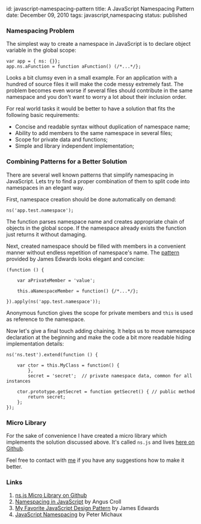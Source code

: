 id:     javascript-namespacing-pattern
title:  A JavaScript Namespacing Pattern
date:   December 09, 2010
tags:   javascript,namespacing
status: published

### Namespacing Problem

The simplest way to create a namespace in JavaScript is to declare object variable in the global scope:

    var app = { ns: {}};
    app.ns.aFunction = function aFunction() (/*...*/};
    
Looks a bit clumsy even in a small example.
For an application with a hundred of source files it will make the code messy extremely fast.
The problem becomes even worse if several files should contribute in the same namespace
and you don't want to worry a lot about their inclusion order.

For real world tasks it would be better to have a solution that fits the following basic requirements:

*   Concise and readable syntax without duplication of namespace name;
*   Ability to add members to the same namespace in several files;
*   Scope for private data and functions;
*   Simple and library independent implementation;

### Combining Patterns for a Better Solution

There are several well known patterns that simplify namespacing in JavaScript.
Lets try to find a proper combination of them to split code into namespaces in an elegant way.

First, namespace creation should be done automatically on demand:

    ns('app.test.namespace');

The function parses namespace name and creates appropriate chain of objects in the global scope.
If the namespace already exists the function just returns it without damaging.

Next, created namespace should be filled with members in a convenient manner
without endless repetition of namespace's name.
The [pattern][edwards] provided by James Edwards looks elegant and concise:

    (function () {

        var aPrivateMember = 'value';
     
        this.aNamespaceMember = function() {/*...*/};
    
    }).apply(ns('app.test.namespace'));

Anonymous function gives the scope for private members and `this` is used as reference to the namespace.

Now let's give a final touch adding chaining.
It helps us to move namespace declaration at the beginning
and make the code a bit more readable hiding implementation details:

    ns('ns.test').extend(function () {

        var ctor = this.MyClass = function() {
            },
            secret = 'secret';  // private namespace data, common for all instances

        ctor.prototype.getSecret = function getSecret() { // public method
            return secret;
        };
    });
    
### Micro Library

For the sake of convenience I have created a micro library which implements the solution discussed above.
It's called `ns.js` and lives [here on Github][source].

Feel free to contact with [me][about] if you have any suggestions how to make it better.

### Links

1. [ns.js Micro Library on Github][source]
2. [Namespacing in JavaScript][croll] by Angus Croll
3. [My Favorite JavaScript Design Pattern][edwards] by James Edwards
4. [JavaScript Namespacing][michaux] by Peter Michaux


[source]: http://github.com/yushchenko/ns.js "ns.js source code"
[croll]: http://javascriptweblog.wordpress.com/2010/12/07/namespacing-in-javascript/
[edwards]: http://blogs.sitepoint.com/2010/11/30/my-favorite-javascript-design-pattern/
[michaux]: http://michaux.ca/articles/javascript-namespacing
[about]: /about/
